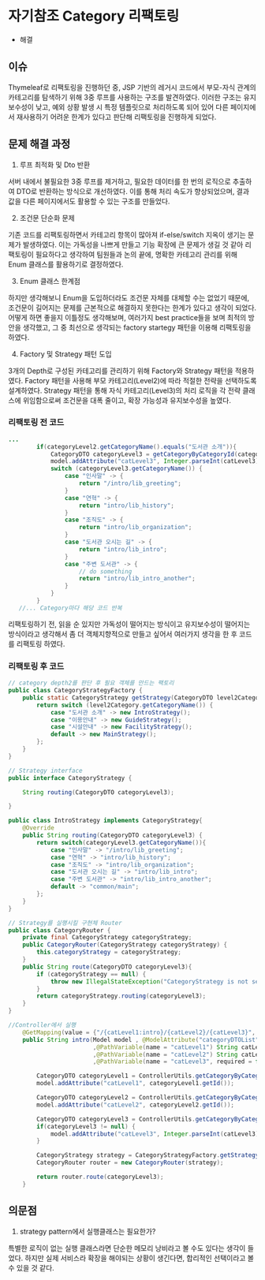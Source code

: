 # 자기참조 Category 리팩토링

- 해결

## 이슈

Thymeleaf로 리팩토링을 진행하던 중, JSP 기반의 레거시 코드에서 부모-자식 관계의 카테고리를 탐색하기 위해 3중 루프를 사용하는 구조를 발견하였다. 이러한 구조는 유지보수성이 낮고, 예외 상황 발생 시 특정 템플릿으로 처리하도록 되어 있어 다른 페이지에서 재사용하기 어려운 한계가 있다고 판단해 리팩토링을 진행하게 되었다.

## 문제 해결 과정
1. 루프 최적화 및 Dto 반환

서버 내에서 불필요한 3중 루프를 제거하고, 필요한 데이터를 한 번의 로직으로 추출하여 DTO로 반환하는 방식으로 개선하였다. 이를 통해 처리 속도가 향상되었으며, 결과 값을 다른 페이지에서도 활용할 수 있는 구조를 만들었다.

2. 조건문 단순화 문제

기존 코드를 리팩토링하면서 카테고리 항목이 많아져 if-else/switch 지옥이 생기는 문제가 발생하였다.
이는 가독성을 나쁘게 만들고 기능 확장에 큰 문제가 생길 것 같아 리팩토링이 필요하다고 생각하여 팀원들과 논의 끝에, 명확한 카테고리 관리를 위해 Enum 클래스를 활용하기로 결정하였다.

3. Enum 클래스 한계점

하지만 생각해보니 Enum을 도입하더라도 조건문 자체를 대체할 수는 없었기 때문에, 조건문이 길어지는 문제를 근본적으로 해결하지 못한다는 한계가 있다고 생각이 되었다. 어떻게 하면 좋을지 이틀정도 생각해보며, 여러가지 best practice들을 보며 최적의 방안을 생각했고, 그 중 최선으로 생각되는 factory startegy 패턴을 이용해 리팩토링을 하였다.

4. Factory 및 Strategy 패턴 도입

3개의 Depth로 구성된 카테고리를 관리하기 위해 Factory와 Strategy 패턴을 적용하였다. Factory 패턴을 사용해 부모 카테고리(Level2)에 따라 적절한 전략을 선택하도록 설계하였다. Strategy 패턴을 통해 자식 카테고리(Level3)의 처리 로직을 각 전략 클래스에 위임함으로써 조건문을 대폭 줄이고, 확장 가능성과 유지보수성을 높였다.

### 리팩토링 전 코드
```java
...
        if(categoryLevel2.getCategoryName().equals("도서관 소개")){
            CategoryDTO categoryLevel3 = getCategoryByCategoryId(categoryDTOList, catLevel3);
            model.addAttribute("catLevel3", Integer.parseInt(catLevel3));
            switch (categoryLevel3.getCategoryName()) {
                case "인사말" -> {
                    return "/intro/lib_greeting";
                }
                case "연혁" -> {
                    return "intro/lib_history";
                }
                case "조직도" -> {
                    return "intro/lib_organization";
                }
                case "도서관 오시는 길" -> {
                    return "intro/lib_intro";
                }
                case "주변 도서관" -> {
                    // do something
                    return "intro/lib_intro_another";
                }
            }
        }
   //... Category마다 해당 코드 반복
```
리팩토링하기 전, 읽을 순 있지만 가독성이 떨어지는 방식이고 유지보수성이 떨어지는 방식이라고 생각해서 좀 더 객체지향적으로 만들고 싶어서 여러가지 생각을 한 후 코드를 리팩토링 하였다.

### 리팩토링 후 코드

```java
// category depth2를 판단 후 필요 객체를 만드는 팩토리
public class CategoryStrategyFactory {
    public static CategoryStrategy getStrategy(CategoryDTO level2Category) {
        return switch (level2Category.getCategoryName()) {
            case "도서관 소개" -> new IntroStrategy();
            case "이용안내" -> new GuideStrategy();
            case "시설안내" -> new FacilityStrategy();
            default -> new MainStrategy();
        };
    }
}
```

```java
// Strategy interface
public interface CategoryStrategy {

    String routing(CategoryDTO categoryLevel3);

}
```

```java
public class IntroStrategy implements CategoryStrategy{
    @Override
    public String routing(CategoryDTO categoryLevel3) {
        return switch(categoryLevel3.getCategoryName()){
            case "인사말" -> "/intro/lib_greeting";
            case "연혁" -> "intro/lib_history";
            case "조직도" -> "intro/lib_organization";
            case "도서관 오시는 길" -> "intro/lib_intro";
            case "주변 도서관" -> "intro/lib_intro_another";
            default -> "common/main";
        };
    }
}
```

```java
// Strategy를 실행시킬 구현체 Router
public class CategoryRouter {
    private final CategoryStrategy categoryStrategy;
    public CategoryRouter(CategoryStrategy categoryStrategy) {
        this.categoryStrategy = categoryStrategy;
    }
    public String route(CategoryDTO categoryLevel3){
        if (categoryStrategy == null) {
            throw new IllegalStateException("CategoryStrategy is not set!");
        }
        return categoryStrategy.routing(categoryLevel3);
    }
}
```

```java
//Controller에서 실행
    @GetMapping(value = {"/{catLevel1:intro}/{catLevel2}/{catLevel3}", "/{catLevel1:intro}/{catLevel2}/"})
    public String intro(Model model , @ModelAttribute("categoryDTOList") List<CategoryDTO> categoryDTOList
                        ,@PathVariable(name = "catLevel1") String catLevel1
                        ,@PathVariable(name = "catLevel2") String catLevel2
                        ,@PathVariable(name = "catLevel3", required = false) String catLevel3){

        CategoryDTO categoryLevel1 = ControllerUtils.getCategoryByCategoryEngName(categoryDTOList, catLevel1);
        model.addAttribute("catLevel1", categoryLevel1.getId());

        CategoryDTO categoryLevel2 = ControllerUtils.getCategoryByCategoryEngName(categoryDTOList, catLevel2);
        model.addAttribute("catLevel2", categoryLevel2.getId());

        CategoryDTO categoryLevel3 = ControllerUtils.getCategoryByCategoryId(categoryDTOList, catLevel3);
        if(categoryLevel3 != null) {
            model.addAttribute("catLevel3", Integer.parseInt(catLevel3));
        }

        CategoryStrategy strategy = CategoryStrategyFactory.getStrategy(categoryLevel2);
        CategoryRouter router = new CategoryRouter(strategy);

        return router.route(categoryLevel3);
    }
```


## 의문점

1. strategy pattern에서 실행클래스는 필요한가?

특별한 로직이 없는 실행 클래스라면 단순한 메모리 낭비라고 볼 수도 있다는 생각이 들었다. 하지만 실제 서비스라 확장을 해야되는 상황이 생긴다면, 합리적인 선택이라고 볼 수 있을 것 같다.
